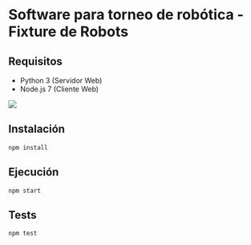 # Software para torneo de robótica - Fixture de Robots

## Requisitos

- Python 3 (Servidor Web)
- Node.js 7 (Cliente Web)

![](https://cloud.githubusercontent.com/assets/494131/26270209/f697bd82-3ccf-11e7-91e9-2cf6c213ee24.gif)

## Instalación

```
npm install
```

## Ejecución

```
npm start
```

## Tests

```
npm test
```
